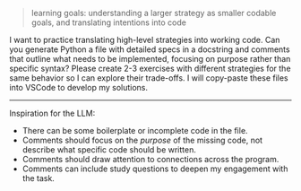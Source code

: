 > learning goals:  understanding a larger strategy as smaller codable goals, and translating intentions into code

I want to practice translating high-level strategies into working code.  Can you generate Python a file with detailed specs in a docstring and comments that outline what needs to be implemented, focusing on purpose rather than specific syntax? Please create 2-3 exercises with different strategies for the same behavior so I can explore their trade-offs.  I will copy-paste these files into VSCode to develop my solutions.  

---

Inspiration for the LLM:

- There can be some boilerplate or incomplete code in the file.
- Comments should focus on the _purpose_ of the missing code, not describe what specific code should be written.
- Comments should draw attention to connections across the program.
- Comments can include study questions to deepen my engagement with the task.
